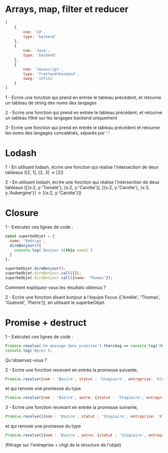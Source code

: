 # Arrays, map, filter et reducer

```javascript
[
    {
        nom: 'C#',
        type: 'backend'
    },
    {
        nom: 'Java',
        type: 'backend'
    },
    {
        nom: 'Javascript',
        type: 'frontend+backend',
        swag: 'infini'
    }
]
```

1 - Ecrire une fonction qui prend en entrée le tableau précédent, et retourne un tableau de string des noms des langages

2 - Ecrire une fonction qui prend en entrée le tableau précédent, et retourne un tableau filtré sur les langages backend uniquement

3- Ecrire une fonction qui prend en entrée le tableau précédent et retourne les noms des langages concaténés, séparés par ':' .

# Lodash

1 - En utilisant lodash, écrire une fonction qui réalise l'intersection de deux tableaux ([2, 1], [2, 3] -> [2])

2 - En utilisant lodash, écrire une fonction qui réalise l'intersection de deux tableaux ([{x:2, y:'Tomate'}, {x:2, y:'Carotte'}], [{x:2, y:'Carotte'}, {x:3, y:'Aubergine'}] -> [{x:2, y:'Carotte'}])

# Closure
1 - Exécutez ces lignes de code :
```javascript
const superbeObjet = { 
  name: 'Rodrigo',
  direBonjour(){
    console.log(`Bonjour ${this.name}`)
  }
};

superbeObjet.direBonjour();
superbeObjet.direBonjour.call({});
superbeObjet.direBonjour.call({name: 'Thomas'});
```
Comment expliquez-vous les résultats obtenus ?

2 - Ecrire une fonction disant bonjour à l'équipe Focus (['Amélie', 'Thomas', 'Guénolé', 'Pierre']), en utilisant le superbeObjet.

# Promise + destruct

1 - Exécutez ces lignes de code :
```javascript
Promise.resolve('Un message dans promisse').then(msg => console.log('Message', msg));
console.log('Apres');
```
Qu'observez-vous ?

2 - Ecrire une fonction recevant en entrée la promesse suivante,
```javascript
Promise.resolve({nom : 'Bazire', statut : 'Stagiaire', entreprise: 'Klee'})
```
et qui renvoie une promesse du type 
```javascript
Promise.resolve({nom : 'Bazire', autre: {statut : 'Stagiaire', entreprise: 'Klee'}})
```

3 - Ecrire une fonction recevant en entrée la promesse suivante,
```javascript
Promise.resolve([{nom : 'Bazire', statut : 'Stagiaire', entreprise: 'Klee'}, {nom : 'Pierre', statut : 'FocusPapa', entreprise: 'Klee'}, {nom:'Stan', statut :'Mascotte', entreprise:'Ailleurs'}])
```
et qui renvoie une promesse du type 
```javascript
Promise.resolve([{nom : 'Bazire', autre: {statut : 'Stagiaire', entreprise: 'Klee'}}, {nom : 'Pierre', autre: {statut : 'FocusPapa', entreprise: 'Klee'}}])
```
(filtrage sur l'entreprise + chgt de la structure de l'objet)
